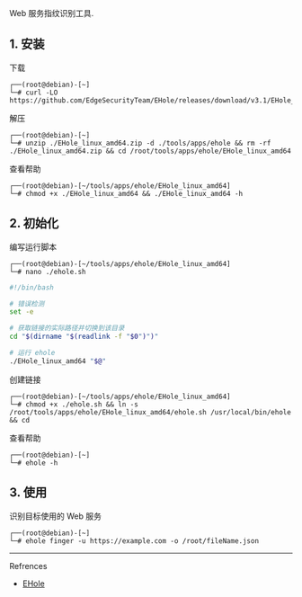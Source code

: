 Web 服务指纹识别工具.

## 1. 安装

下载

```
┌──(root@debian)-[~]
└─# curl -LO https://github.com/EdgeSecurityTeam/EHole/releases/download/v3.1/EHole_linux_amd64.zip
```

解压

```
┌──(root@debian)-[~]
└─# unzip ./EHole_linux_amd64.zip -d ./tools/apps/ehole && rm -rf ./EHole_linux_amd64.zip && cd /root/tools/apps/ehole/EHole_linux_amd64
```

查看帮助

```
┌──(root@debian)-[~/tools/apps/ehole/EHole_linux_amd64]
└─# chmod +x ./EHole_linux_amd64 && ./EHole_linux_amd64 -h
```

## 2. 初始化

编写运行脚本

```
┌──(root@debian)-[~/tools/apps/ehole/EHole_linux_amd64]
└─# nano ./ehole.sh
```

```sh
#!/bin/bash

# 错误检测
set -e

# 获取链接的实际路径并切换到该目录
cd "$(dirname "$(readlink -f "$0")")"

# 运行 ehole
./EHole_linux_amd64 "$@"
```

创建链接

```
┌──(root@debian)-[~/tools/apps/ehole/EHole_linux_amd64]
└─# chmod +x ./ehole.sh && ln -s /root/tools/apps/ehole/EHole_linux_amd64/ehole.sh /usr/local/bin/ehole && cd
```

查看帮助

```
┌──(root@debian)-[~]
└─# ehole -h
```

## 3. 使用

识别目标使用的 Web 服务

```
┌──(root@debian)-[~]
└─# ehole finger -u https://example.com -o /root/fileName.json
```

---

Refrences

- [EHole](https://github.com/EdgeSecurityTeam/EHole)
